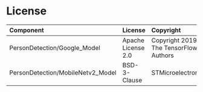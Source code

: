 # License

| Component                        | License              | Copyright |
|:---------                        |:-------              |:----------|
| PersonDetection/Google_Model     | Apache License 2.0   | Copyright 2019 The TensorFlow Authors |
| PersonDetection/MobileNetv2_Model| BSD-3-Clause         | STMicroelectronics |
